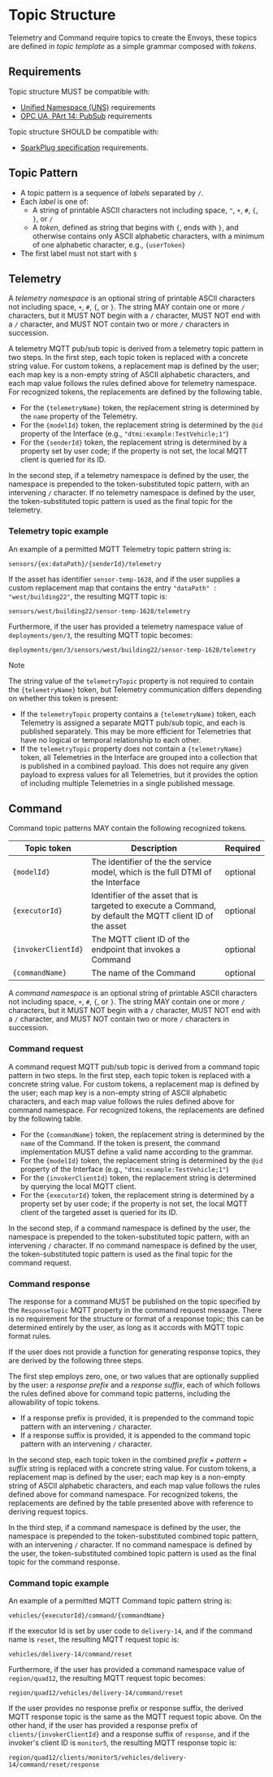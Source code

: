 # Topic Structure

Telemetry and Command require topics to create the Envoys, these topics are defined in _topic template_ as a simple grammar composed with _tokens_.

## Requirements

Topic structure MUST be compatible with:

* [Unified Namespace (UNS)](https://youtu.be/wqcdqO6mCE8) requirements
* [OPC UA, PArt 14: PubSub](https://reference.opcfoundation.org/Core/Part14/v105/docs/) requirements

Topic structure SHOULD be compatible with:

* [SparkPlug specification](https://sparkplug.eclipse.org/specification/version/3.0/documents/sparkplug-specification-3.0.0.pdf) requirements.

## Topic Pattern

* A topic pattern is a sequence of _labels_ separated by `/`.
* Each _label_ is one of:
    * A string of printable ASCII characters not including space, `"`, `+`, `#`, `{`, `}`, or `/`
    * A *token*, defined as string that begins with `{`, ends with `}`, and otherwise contains only ASCII alphabetic characters, with a minimum of one alphabetic character, e.g., `{userToken}`
* The first label must not start with `$`

## Telemetry

A *telemetry namespace* is an optional string of printable ASCII characters not including space, `+`, `#`, `{`, or `}`.
The string MAY contain one or more `/` characters, but it MUST NOT begin with a `/` character, MUST NOT end with a `/` character, and MUST NOT contain two or more `/` characters in succession.

A telemetry MQTT pub/sub topic is derived from a telemetry topic pattern in two steps.
In the first step, each topic token is replaced with a concrete string value.
For custom tokens, a replacement map is defined by the user; each map key is a non-empty string of ASCII alphabetic characters, and each map value follows the rules defined above for telemetry namespace.
For recognized tokens, the replacements are defined by the following table.

* For the `{telemetryName}` token, the replacement string is determined by the `name` property of the Telemetry.
* For the `{modelId}` token, the replacement string is determined by the `@id` property of the Interface (e.g., `"dtmi:example:TestVehicle;1"`)
* For the `{senderId}` token, the replacement string is determined by a property set by user code; if the property is not set, the local MQTT client is queried for its ID.

In the second step, if a telemetry namespace is defined by the user, the namespace is prepended to the token-substituted topic pattern, with an intervening `/` character.
If no telemetry namespace is defined by the user, the token-substituted topic pattern is used as the final topic for the telemetry.

### Telemetry topic example

An example of a permitted MQTT Telemetry topic pattern string is:

```text
sensors/{ex:dataPath}/{senderId}/telemetry
```

If the asset has identifier `sensor-temp-1628`, and if the user supplies a custom replacement map that contains the entry `"dataPath" : "west/building22"`, the resulting MQTT topic is:

```text
sensors/west/building22/sensor-temp-1628/telemetry
```

Furthermore, if the user has provided a telemetry namespace value of `deployments/gen/3`, the resulting MQTT topic becomes:

```text
deployments/gen/3/sensors/west/building22/sensor-temp-1628/telemetry
```

>[!NOTE]
> The string value of the `telemetryTopic` property is not required to contain the `{telemetryName}` token, but Telemetry communication differs depending on whether this token is present:
>
> * If the `telemetryTopic` property contains a `{telemetryName}` token, each Telemetry is assigned a separate MQTT pub/sub topic, and each is published separately. This may be more efficient for Telemetries that have no logical or temporal relationship to each other.
> * If the `telemetryTopic` property does not contain a `{telemetryName}` token, all Telemetries in the Interface are grouped into a collection that is published in a combined payload. This does not require any given payload to express values for all Telemetries, but it provides the option of including multiple Telemetries in a single published message.

## Command

Command topic patterns MAY contain the following recognized tokens.

| Topic token | Description | Required |
| --- | --- | --- |
| `{modelId}` | The identifier of the the service model, which is the full DTMI of the Interface | optional |
| `{executorId}` | Identifier of the asset that is targeted to execute a Command, by default the MQTT client ID of the asset | optional |
| `{invokerClientId}` | The MQTT client ID of the endpoint that invokes a Command | optional |
| `{commandName}` | The name of the Command | optional |

A *command namespace* is an optional string of printable ASCII characters not including space, `+`, `#`, `{`, or `}`.
The string MAY contain one or more `/` characters, but it MUST NOT begin with a `/` character, MUST NOT end with a `/` character, and MUST NOT contain two or more `/` characters in succession.

### Command request

A command request MQTT pub/sub topic is derived from a command topic pattern in two steps.
In the first step, each topic token is replaced with a concrete string value.
For custom tokens, a replacement map is defined by the user; each map key is a non-empty string of ASCII alphabetic characters, and each map value follows the rules defined above for command namespace.
For recognized tokens, the replacements are defined by the following table.

* For the `{commandName}` token, the replacement string is determined by the `name` of the Command. If the token is present, the command implementation MUST define a valid name according to the grammar.
* For the `{modelId}` token, the replacement string is determined by the `@id` property of the Interface (e.g., `"dtmi:example:TestVehicle;1"`)
* For the `{invokerClientId}` token, the replacement string is determined by querying the local MQTT client.
* For the `{executorId}` token, the replacement string is determined by a property set by user code; if the property is not set, the local MQTT client of the targeted asset is queried for its ID.

In the second step, if a command namespace is defined by the user, the namespace is prepended to the token-substituted topic pattern, with an intervening `/` character.
If no command namespace is defined by the user, the token-substituted topic pattern is used as the final topic for the command request.

### Command response

The response for a command MUST be published on the topic specified by the `ResponseTopic` MQTT property in the command request message.
There is no requirement for the structure or format of a response topic; this can be determined entirely by the user, as long as it accords with MQTT topic format rules.

If the user does not provide a function for generating response topics, they are derived by the following three steps.

The first step employs zero, one, or two values that are optionally supplied by the user: a *response prefix* and a *response suffix*, each of which follows the rules defined above for command topic patterns, including the allowability of topic tokens.

* If a response prefix is provided, it is prepended to the command topic pattern with an intervening `/` character.
* If a response suffix is provided, it is appended to the command topic pattern with an intervening `/` character.

In the second step, each topic token in the combined *prefix + pattern + suffix* string is replaced with a concrete string value.
For custom tokens, a replacement map is defined by the user; each map key is a non-empty string of ASCII alphabetic characters, and each map value follows the rules defined above for command namespace.
For recognized tokens, the replacements are defined by the table presented above with reference to deriving request topics.

In the third step, if a command namespace is defined by the user, the namespace is prepended to the token-substituted combined topic pattern, with an intervening `/` character.
If no command namespace is defined by the user, the token-substituted combined topic pattern is used as the final topic for the command response.

### Command topic example

An example of a permitted MQTT Command topic pattern string is:

```text
vehicles/{executorId}/command/{commandName}
```

If the executor Id is set by user code to `delivery-14`, and if the command name is `reset`, the resulting MQTT request topic is:

```text
vehicles/delivery-14/command/reset
```

Furthermore, if the user has provided a command namespace value of `region/quad12`, the resulting MQTT request topic becomes:

```text
region/quad12/vehicles/delivery-14/command/reset
```

If the user provides no response prefix or response suffix, the derived MQTT response topic is the same as the MQTT request topic above.
On the other hand, if the user has provided a response prefix of `clients/{invokerClientId}` and a response suffix of `response`, and if the invoker's client ID is `monitor5`, the resulting MQTT response topic is:

```text
region/quad12/clients/monitor5/vehicles/delivery-14/command/reset/response
```

